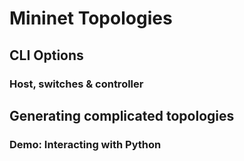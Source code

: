 # Mininet Topologies
## CLI Options
### Host, switches & controller
## Generating complicated topologies
### Demo: Interacting with Python


